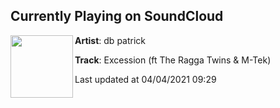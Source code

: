## Currently Playing on SoundCloud

[<img align="left" width="100" src="https://i1.sndcdn.com/artworks-z2lbzDV860rDTzZI-yABEJg-t500x500.jpg">](https://soundcloud.com/dbpatrick-dnb/excession)

**Artist**: db patrick 

**Track**: Excession (ft The Ragga Twins & M-Tek)

Last updated at 04/04/2021 09:29
